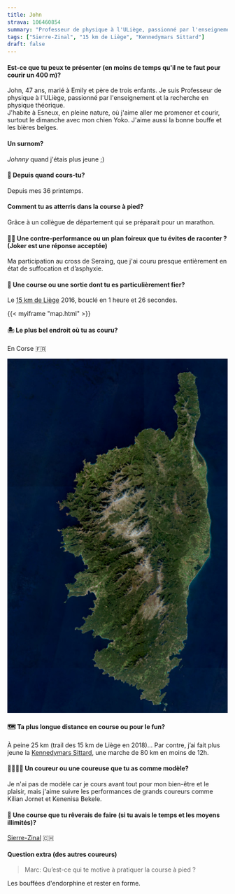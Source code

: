 ```yaml
---
title: John
strava: 106460854
summary: "Professeur de physique à l'ULiège, passionné par l'enseignement et la recherche en physique théorique. J'aime aussi la bonne bouffe et les bières belges."
tags: ["Sierre-Zinal", "15 km de Liège", "Kennedymars Sittard"]
draft: false
---
```


#### Est-ce que tu peux te présenter (en moins de temps qu'il ne te faut pour courir un 400 m)?

John, 47 ans, marié à Emily et père de trois enfants. Je suis Professeur de physique à l'ULiège, passionné par l'enseignement et la recherche en physique théorique.        
J'habite à Esneux, en pleine nature, où j'aime aller me promener et courir, surtout le dimanche avec mon chien Yoko. J'aime aussi la bonne bouffe et les bières belges.

#### Un surnom?

_Johnny_ quand j'étais plus jeune ;)

#### 📆 Depuis quand cours-tu?

Depuis mes 36 printemps.

#### Comment tu as atterris dans la course à pied?

Grâce à un collègue de département qui se préparait pour un marathon.

#### 😵‍💫 Une contre-performance ou un plan foireux que tu évites de raconter ? (Joker est une réponse acceptée)

Ma participation au cross de Seraing, que j'ai couru presque entièrement en état de suffocation et d’asphyxie.

#### 🏅 Une course ou une sortie dont tu es particulièrement fier?

Le [15 km de Liège](https://www.zatopekmagazine.com/les-15km-de-liege-metropole/) 2016, bouclé en 1 heure et 26 secondes.

{{< myiframe "map.html" >}}

#### 🏝️ Le plus bel endroit où tu as couru?

En Corse 🇫🇷

![Image Sentinel-2 de la Corse](corse.jpg)

#### 🗺️ Ta plus longue distance en course ou pour le fun?

À peine 25 km (trail des 15 km de Liège en 2018)... Par contre, j’ai fait plus jeune la [Kennedymars Sittard](https://www.kennedymars.org/), une marche de 80 km en moins de 12h.

#### 🏃‍♂️🏃‍♀️ Un coureur ou une coureuse que tu as comme modèle?

Je n'ai pas de modèle car je cours avant tout pour mon bien-être et le plaisir, mais j'aime suivre les performances de grands coureurs comme Kilian Jornet et Kenenisa Bekele.

#### 🏁 Une course que tu rêverais de faire (si tu avais le temps et les moyens illimités)?

[Sierre-Zinal](https://www.sierre-zinal.com/) 🇨🇭

#### Question extra (des autres coureurs)

> Marc: Qu’est-ce qui te motive à pratiquer la course à pied ?

Les bouffées d'endorphine et rester en forme.

